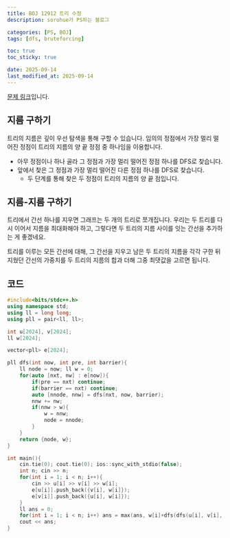 ```yaml
---
title: BOJ 12912 트리 수정
description: sorohue가 PS하는 블로그

categories: [PS, BOJ]
tags: [dfs, bruteforcing]

toc: true
toc_sticky: true

date: 2025-09-14
last_modified_at: 2025-09-14
---
```


[문제 링크](https://boj.kr/12912)입니다.

## 지름 구하기

트리의 지름은 깊이 우선 탐색을 통해 구할 수 있습니다. 임의의 정점에서 가장 멀리 떨어진 정점이 트리의 지름의 양 끝 정점 중 하나임을 이용합니다.

- 아무 정점이나 하나 골라 그 정점과 가장 멀리 떨어진 정점 하나를 DFS로 찾습니다.
- 앞에서 찾은 그 정점과 가장 멀리 떨어진 다른 정점 하나를 DFS로 찾습니다.
    - 두 단계를 통해 찾은 두 정점이 트리의 지름의 양 끝 점입니다.

## 지름-지름 구하기

트리에서 간선 하나를 지우면 그래프는 두 개의 트리로 쪼개집니다. 우리는 두 트리를 다시 이어서 지름을 최대화해야 하고, 그렇다면 두 트리의 지름 사이를 잇는 간선을 추가하는 게 좋겠네요.

트리를 이루는 모든 간선에 대해, 그 간선을 지우고 남은 두 트리의 지름을 각각 구한 뒤 지웠던 간선의 가중치를 두 트리의 지름의 합과 더해 그중 최댓값을 고르면 됩니다.

## 코드

```cpp
#include<bits/stdc++.h>
using namespace std;
using ll = long long;
using pll = pair<ll, ll>;

int u[2024], v[2024];
ll w[2024];

vector<pll> e[2024];

pll dfs(int now, int pre, int barrier){
	ll node = now; ll w = 0;
	for(auto [nxt, nw] : e[now]){
		if(pre == nxt) continue;
		if(barrier == nxt) continue;
		auto [nnode, nnw] = dfs(nxt, now, barrier);
		nnw += nw;
		if(nnw > w){
			w = nnw;
			node = nnode;
		}
	}
	return {node, w};
}

int main(){
	cin.tie(0); cout.tie(0); ios::sync_with_stdio(false);
	int n; cin >> n;
	for(int i = 1; i < n; i++){
		cin >> u[i] >> v[i] >> w[i];
		e[u[i]].push_back({v[i], w[i]});
		e[v[i]].push_back({u[i], w[i]});
	}
	ll ans = 0;
	for(int i = 1; i < n; i++) ans = max(ans, w[i]+dfs(dfs(u[i], v[i], v[i]).first, v[i], v[i]).second+dfs(dfs(v[i], u[i], u[i]).first, u[i], u[i]).second);
	cout << ans;
}
```